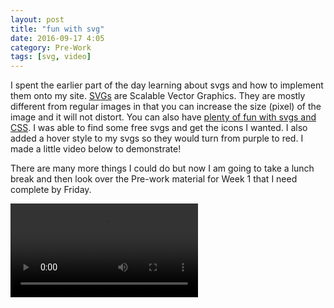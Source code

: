 ```yaml
---
layout: post
title: "fun with svg"
date: 2016-09-17 4:05
category: Pre-Work
tags: [svg, video]
---
```

I spent the earlier part of the day learning about svgs and how to implement them onto my site. <a href="https://en.wikipedia.org/wiki/Scalable_Vector_Graphics">SVGs</a> are Scalable Vector Graphics. They are mostly different from regular images in that you can increase the size (pixel) of the image and it will not distort. You can also have <a href="https://www.smashingmagazine.com/2014/11/styling-and-animating-svgs-with-css/">plenty of fun with svgs and CSS</a>. I was able to find some free svgs and get the icons I wanted. I also added a hover style to my svgs so they would turn from purple to red. I made a little video below to demonstrate!

There are many more things I could do but now I am going to take a lunch break and then look over the Pre-work material for Week 1 that I need complete by Friday. 

<!-- post video -->

  <video controls="controls" allowfullscreen="true">
    <source src="/video/svg.mp4" type="video/mp4">
  </video> 
